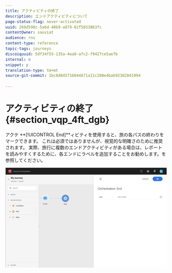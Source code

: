 ```yaml
---
title: アクティビティの終了
description: エンドアクティビティについて
page-status-flag: never-activated
uuid: 269d590c-5a6d-40b9-a879-02f5033863fc
contentOwner: sauviat
audience: rns
content-type: reference
topic-tags: journeys
discoiquuid: 5df34f55-135a-4ea8-afc2-f9427ce5ae7b
internal: n
snippet: y
translation-type: tm+mt
source-git-commit: 1bc8d845716044671a11c200e4bab92302841994

---
```



# アクティビティの終了{#section_vqp_4ft_dgb}

アクテ **[!UICONTROL End]**ィビティを使用すると、旅の各パスの終わりをマークできます。 これは必須ではありませんが、視覚的な明確さのために推奨されます。 実際、旅行に複数のエンドアクティビティがある場合は、レポートを読みやすくするために、各エンドにラベルを追加することをお勧めします。[](../reporting/about-journey-reports.md)を参照してください。

![](../assets/journey54.png)
